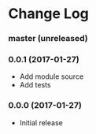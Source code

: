 Change Log
==========

### master (unreleased)

### 0.0.1 (2017-01-27)

* Add module source
* Add tests

### 0.0.0 (2017-01-27)

* Initial release

